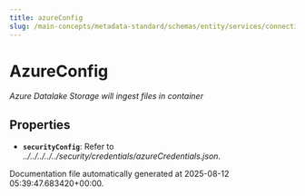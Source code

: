 ```yaml
---
title: azureConfig
slug: /main-concepts/metadata-standard/schemas/entity/services/connections/database/datalake/azureconfig
---
```


# AzureConfig

*Azure Datalake Storage will ingest files in container*

## Properties

- **`securityConfig`**: Refer to *../../../../../security/credentials/azureCredentials.json*.


Documentation file automatically generated at 2025-08-12 05:39:47.683420+00:00.
